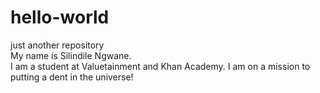 # hello-world
just another repository <br>
My name is Silindile Ngwane.<br>
I am a student at Valuetainment and Khan Academy.
I am on a mission to putting a dent in the universe!

